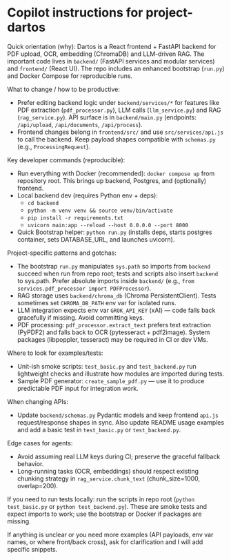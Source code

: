 <!--
Guidance for AI coding agents working on the Dartos repository.
Keep this file short (20–50 lines). Be specific about patterns, tools, and where to look.
-->

# Copilot instructions for project-dartos

Quick orientation (why): Dartos is a React frontend + FastAPI backend for PDF upload, OCR, embedding (ChromaDB) and LLM-driven RAG. The important code lives in `backend/` (FastAPI services and modular services) and `frontend/` (React UI). The repo includes an enhanced bootstrap (`run.py`) and Docker Compose for reproducible runs.

What to change / how to be productive:
- Prefer editing backend logic under `backend/services/*` for features like PDF extraction (`pdf_processor.py`), LLM calls (`llm_service.py`) and RAG (`rag_service.py`). API surface is in `backend/main.py` (endpoints: `/api/upload`, `/api/documents`, `/api/process`).
- Frontend changes belong in `frontend/src/` and use `src/services/api.js` to call the backend. Keep payload shapes compatible with `schemas.py` (e.g., `ProcessingRequest`).

Key developer commands (reproducible):
- Run everything with Docker (recommended): `docker compose up` from repository root. This brings up backend, Postgres, and (optionally) frontend.
- Local backend dev (requires Python env + deps):
  - `cd backend`
  - `python -m venv venv && source venv/bin/activate`
  - `pip install -r requirements.txt`
  - `uvicorn main:app --reload --host 0.0.0.0 --port 8000`
- Quick Bootstrap helper: `python run.py` (installs deps, starts postgres container, sets DATABASE_URL, and launches uvicorn).

Project-specific patterns and gotchas:
- The bootstrap `run.py` manipulates `sys.path` so imports from `backend` succeed when run from repo root; tests and scripts also insert `backend` to sys.path. Prefer absolute imports inside `backend/` (e.g., `from services.pdf_processor import PDFProcessor`).
- RAG storage uses `backend/chroma_db` (Chroma PersistentClient). Tests sometimes set `CHROMA_DB_PATH` env var for isolated runs.
- LLM integration expects env var `GROK_API_KEY` (xAI) — code falls back gracefully if missing. Avoid committing keys.
- PDF processing: `pdf_processor.extract_text` prefers text extraction (PyPDF2) and falls back to OCR (pytesseract + pdf2image). System packages (libpoppler, tesseract) may be required in CI or dev VMs.

Where to look for examples/tests:
- Unit-ish smoke scripts: `test_basic.py` and `test_backend.py` run lightweight checks and illustrate how modules are imported during tests.
- Sample PDF generator: `create_sample_pdf.py` — use it to produce predictable PDF input for integration work.

When changing APIs:
- Update `backend/schemas.py` Pydantic models and keep frontend `api.js` request/response shapes in sync. Also update README usage examples and add a basic test in `test_basic.py` or `test_backend.py`.

Edge cases for agents:
- Avoid assuming real LLM keys during CI; preserve the graceful fallback behavior.
- Long-running tasks (OCR, embeddings) should respect existing chunking strategy in `rag_service.chunk_text` (chunk_size=1000, overlap=200).

If you need to run tests locally: run the scripts in repo root (`python test_basic.py` or `python test_backend.py`). These are smoke tests and expect imports to work; use the bootstrap or Docker if packages are missing.

If anything is unclear or you need more examples (API payloads, env var names, or where front/back cross), ask for clarification and I will add specific snippets.
